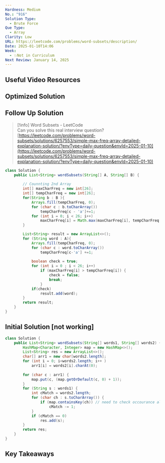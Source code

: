 ```yaml
---
Hardness: Medium
No.: "916"
Solution Type:
  - Brute Force
Que Type:
  - Array
Clarity: Low
URL: https://leetcode.com/problems/word-subsets/description/
Date: 2025-01-10T14:06
Week:
  - 💥Not in Curriculum
Next Review: January 14, 2025
---
```

## Useful Video Resources

## Optimized Solution

## Follow Up Solution

> [!info] Word Subsets - LeetCode  
> Can you solve this real interview question?  
> [https://leetcode.com/problems/word-subsets/solutions/6257553/simple-max-freq-array-detailed-explanation-solution/?envType=daily-question&envId=2025-01-10](https://leetcode.com/problems/word-subsets/solutions/6257553/simple-max-freq-array-detailed-explanation-solution/?envType=daily-question&envId=2025-01-10)  

```Java
class Solution {
    public List<String> wordSubsets(String[] A, String[] B) {
        
        // Counnting 2nd Array
        int[] maxCharFreq = new int[26];
        int[] tempCharFreq = new int[26];
        for(String b : B ){
            Arrays.fill(tempCharFreq, 0);
            for (char c : b.toCharArray())
                tempCharFreq[c - 'a']+=1;
            for (int i = 0; i < 26; i++)
                maxCharFreq[i] = Math.max(maxCharFreq[i], tempCharFreq[i]);
        }

        List<String> result = new ArrayList<>();
        for (String word : A){
            Arrays.fill(tempCharFreq, 0);
            for (char c : word.toCharArray())
                tempCharFreq[c-'a'] +=1;
        
            boolean check = true;
            for (int i = 0 ; i < 26; i++)
                if (maxCharFreq[i] > tempCharFreq[i]) {
                    check = false;
                    break;
                }
            if(check) 
                result.add(word);
        }
        return result;
    }
}
```

## Initial Solution [not working]

```Java
class Solution {
    public List<String> wordSubsets(String[] words1, String[] words2) {
        HashMap<Character, Integer> map = new HashMap<>();
        List<String> res = new ArrayList<>();
        char[] arr1 = new char[words2.length];
        for (int i = 0; i<words2.length; i++ )
            arr1[i] = words2[i].charAt(0);
            
        for (char c : arr1) {
            map.put(c, (map.getOrDefault(c, 0) + 1));
        }
        for (String s : words1) {
            int cMatch = words2.length;
            for (char ch : s.toCharArray()) {
                if (map.containsKey(ch)) // need to check occourance also
                    cMatch -= 1;
            }
            if (cMatch == 0)
                res.add(s);
        }
        return res;
    }
}
```

## Key Takeaways
